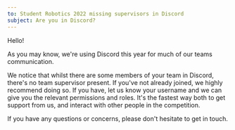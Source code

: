 ```yaml
---
to: Student Robotics 2022 missing supervisors in Discord
subject: Are you in Discord?
---
```


Hello!

As you may know, we're using Discord this year for much of our teams communication.

We notice that whilst there are some members of your team in Discord, there's no team supervisor present. If you've not already joined, we highly recommend doing so. If you have, let us know your username and we can give you the relevant permissions and roles. It's the fastest way both to get support from us, and interact with other people in the competition.

If you have any questions or concerns, please don't hesitate to get in touch.

